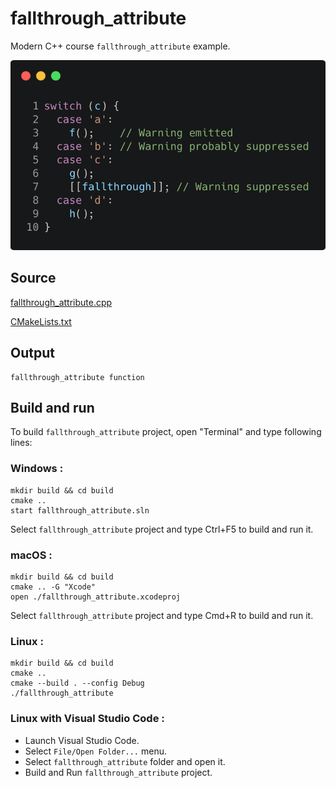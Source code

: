 # fallthrough_attribute

Modern C++ course `fallthrough_attribute` example.

![fallthrough_attribute](../../../docs/pictures/language_basics/fallthrough_attribute.png)

## Source

[fallthrough_attribute.cpp](fallthrough_attribute.cpp)

[CMakeLists.txt](CMakeLists.txt)

## Output

```
fallthrough_attribute function
```

## Build and run

To build `fallthrough_attribute` project, open "Terminal" and type following lines:

### Windows :

``` shell
mkdir build && cd build
cmake .. 
start fallthrough_attribute.sln
```

Select `fallthrough_attribute` project and type Ctrl+F5 to build and run it.

### macOS :

``` shell
mkdir build && cd build
cmake .. -G "Xcode"
open ./fallthrough_attribute.xcodeproj
```

Select `fallthrough_attribute` project and type Cmd+R to build and run it.

### Linux :

``` shell
mkdir build && cd build
cmake .. 
cmake --build . --config Debug
./fallthrough_attribute
```

### Linux with Visual Studio Code :

* Launch Visual Studio Code.
* Select `File/Open Folder...` menu.
* Select `fallthrough_attribute` folder and open it.
* Build and Run `fallthrough_attribute` project.

